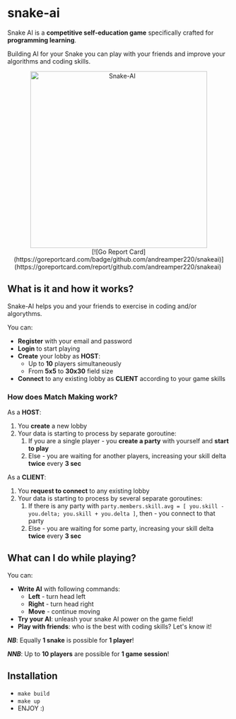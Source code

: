 # snake-ai

Snake AI is a **competitive self-education game** specifically crafted for **programming learning**.

Building AI for your Snake you can play with your friends and improve your algorithms and coding skills.

<div align="center">
  <img class="logo" src="https://github.com/andreamper220/snakeai/assets/55195085/7d51c629-83d3-42b7-82eb-e25d3cf902ba" width="400px" alt="Snake-AI"/>
</div>

<div align="center">
  [![Go Report Card](https://goreportcard.com/badge/github.com/andreamper220/snakeai)](https://goreportcard.com/report/github.com/andreamper220/snakeai)&nbsp;
</div>

## What is it and how it works?

Snake-AI helps you and your friends to exercise in coding and/or algorythms.

You can:
- **Register** with your email and password
- **Login** to start playing
- **Create** your lobby as **HOST**:
  - Up to **10** players simultaneously
  - From **5x5** to **30x30** field size
- **Connect** to any existing lobby as **CLIENT** according to your game skills

### How does Match Making work?

As a **HOST**:
1. You **create** a new lobby
2. Your data is starting to process by separate goroutine:
   1. If you are a single player - you **create a party** with yourself and **start to play**
   2. Else - you are waiting for another players, increasing your skill delta **twice** every **3 sec**

As a **CLIENT**:
1. You **request to connect** to any existing lobby
2. Your data is starting to process by several separate goroutines:
   1. If there is any party with `party.members.skill.avg = [ you.skill - you.delta; you.skill + you.delta ]`, then - you connect to that party
   2. Else - you are waiting for some party, increasing your skill delta **twice** every **3 sec**

## What can I do while playing?

You can:
- **Write AI** with following commands:
  - **Left** - turn head left
  - **Right** - turn head right
  - **Move** - continue moving
- **Try your AI**: unleash your snake AI power on the game field!
- **Play with friends**: who is the best with coding skills? Let's know it!

_**NB**_: Equally **1 snake** is possible for **1 player**!

_**NNB**_: Up to **10 players** are possible for **1 game session**!

## Installation

- `make build`
- `make up`
- ENJOY :)
